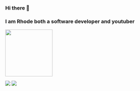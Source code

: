 ### Hi there 👋 
### I am Rhode both a software developer and youtuber
  <img src="https://github-readme-stats.vercel.app/api?username=Rhodejs&show_icons=true&theme=004e83&hide_border=true" width="%100" height="150px">
  <br>

<a href="https://discord.com/users/790463945424764949" target="_blank"><img src="https://shields.io/badge/Rhode-004e83.svg?&style=for-the-badge&logo=discord"></a>
    <a href="https://www.youtube.com/channel/UCFF4vmmOOT_IvFxkCUUgHvQ" target="_blank"><img src="https://shields.io/badge/RhodeYoutube-f00909.svg?&style=for-the-badge&logo=youtube"></a>
</div>
